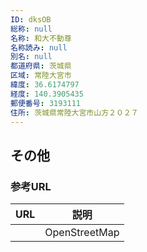 ```yaml
---
ID: dksOB
総称: null
名称: 和大不動尊
名称読み: null
別名: null
都道府県: 茨城県
区域: 常陸大宮市
緯度: 36.6174797
経度: 140.3905435
郵便番号: 3193111
住所: 茨城県常陸大宮市山方２０２７
---
```


## その他

### 参考URL

| URL | 説明          |
| --- | ------------- |
|     | OpenStreetMap |
